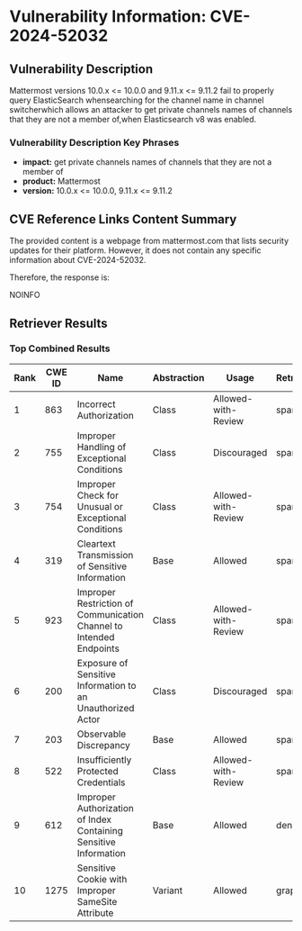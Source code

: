 # Vulnerability Information: CVE-2024-52032

## Vulnerability Description
Mattermost versions 10.0.x <= 10.0.0 and 9.11.x <= 9.11.2 fail to properly query ElasticSearch whensearching for the channel name in channel switcherwhich allows an attacker to get private channels names of channels that they are not a member of,when Elasticsearch v8 was enabled.

### Vulnerability Description Key Phrases
- **impact:** get private channels names of channels that they are not a member of
- **product:** Mattermost
- **version:** 10.0.x <= 10.0.0, 9.11.x <= 9.11.2

## CVE Reference Links Content Summary
The provided content is a webpage from mattermost.com that lists security updates for their platform. However, it does not contain any specific information about CVE-2024-52032.

Therefore, the response is:

NOINFO

## Retriever Results

### Top Combined Results

| Rank | CWE ID | Name | Abstraction | Usage  | Retrievers | Individual Scores |
|------|--------|------|-------------|-------|------------|-------------------|
| 1 | 863 | Incorrect Authorization | Class | Allowed-with-Review | sparse | 0.093 |
| 2 | 755 | Improper Handling of Exceptional Conditions | Class | Discouraged | sparse | 0.090 |
| 3 | 754 | Improper Check for Unusual or Exceptional Conditions | Class | Allowed-with-Review | sparse | 0.089 |
| 4 | 319 | Cleartext Transmission of Sensitive Information | Base | Allowed | sparse | 0.086 |
| 5 | 923 | Improper Restriction of Communication Channel to Intended Endpoints | Class | Allowed-with-Review | sparse | 0.086 |
| 6 | 200 | Exposure of Sensitive Information to an Unauthorized Actor | Class | Discouraged | sparse | 0.086 |
| 7 | 203 | Observable Discrepancy | Base | Allowed | sparse | 0.086 |
| 8 | 522 | Insufficiently Protected Credentials | Class | Allowed-with-Review | sparse | 0.084 |
| 9 | 612 | Improper Authorization of Index Containing Sensitive Information | Base | Allowed | dense | 0.492 |
| 10 | 1275 | Sensitive Cookie with Improper SameSite Attribute | Variant | Allowed | graph | 0.002 |

